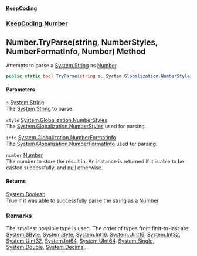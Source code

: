 #### [KeepCoding](index.md 'index')
### [KeepCoding](KeepCoding.md 'KeepCoding').[Number](Number.md 'KeepCoding.Number')
## Number.TryParse(string, NumberStyles, NumberFormatInfo, Number) Method
Attempts to parse a [System.String](https://docs.microsoft.com/en-us/dotnet/api/System.String 'System.String') as [Number](Number.md 'KeepCoding.Number').  
```csharp
public static bool TryParse(string s, System.Globalization.NumberStyles style, System.Globalization.NumberFormatInfo info, out KeepCoding.Number number);
```
#### Parameters
<a name='KeepCoding.Number.TryParse(string.System.Globalization.NumberStyles.System.Globalization.NumberFormatInfo.KeepCoding.Number).s'></a>
`s` [System.String](https://docs.microsoft.com/en-us/dotnet/api/System.String 'System.String')  
The [System.String](https://docs.microsoft.com/en-us/dotnet/api/System.String 'System.String') to parse.
  
<a name='KeepCoding.Number.TryParse(string.System.Globalization.NumberStyles.System.Globalization.NumberFormatInfo.KeepCoding.Number).style'></a>
`style` [System.Globalization.NumberStyles](https://docs.microsoft.com/en-us/dotnet/api/System.Globalization.NumberStyles 'System.Globalization.NumberStyles')  
The [System.Globalization.NumberStyles](https://docs.microsoft.com/en-us/dotnet/api/System.Globalization.NumberStyles 'System.Globalization.NumberStyles') used for parsing.
  
<a name='KeepCoding.Number.TryParse(string.System.Globalization.NumberStyles.System.Globalization.NumberFormatInfo.KeepCoding.Number).info'></a>
`info` [System.Globalization.NumberFormatInfo](https://docs.microsoft.com/en-us/dotnet/api/System.Globalization.NumberFormatInfo 'System.Globalization.NumberFormatInfo')  
The [System.Globalization.NumberFormatInfo](https://docs.microsoft.com/en-us/dotnet/api/System.Globalization.NumberFormatInfo 'System.Globalization.NumberFormatInfo') used for parsing.
  
<a name='KeepCoding.Number.TryParse(string.System.Globalization.NumberStyles.System.Globalization.NumberFormatInfo.KeepCoding.Number).number'></a>
`number` [Number](Number.md 'KeepCoding.Number')  
The number to store the result in. An instance is returned if it is able to be casted successfully, and [null](https://docs.microsoft.com/en-us/dotnet/csharp/language-reference/keywords/null 'https://docs.microsoft.com/en-us/dotnet/csharp/language-reference/keywords/null') otherwise.
  
#### Returns
[System.Boolean](https://docs.microsoft.com/en-us/dotnet/api/System.Boolean 'System.Boolean')  
True if it was able to successfully parse the string as a [Number](Number.md 'KeepCoding.Number').
### Remarks
The smallest possible type is used. The order of types from first-to-last are: [System.SByte](https://docs.microsoft.com/en-us/dotnet/api/System.SByte 'System.SByte'), [System.Byte](https://docs.microsoft.com/en-us/dotnet/api/System.Byte 'System.Byte'), [System.Int16](https://docs.microsoft.com/en-us/dotnet/api/System.Int16 'System.Int16'), [System.UInt16](https://docs.microsoft.com/en-us/dotnet/api/System.UInt16 'System.UInt16'), [System.Int32](https://docs.microsoft.com/en-us/dotnet/api/System.Int32 'System.Int32'), [System.UInt32](https://docs.microsoft.com/en-us/dotnet/api/System.UInt32 'System.UInt32'), [System.Int64](https://docs.microsoft.com/en-us/dotnet/api/System.Int64 'System.Int64'), [System.UInt64](https://docs.microsoft.com/en-us/dotnet/api/System.UInt64 'System.UInt64'), [System.Single](https://docs.microsoft.com/en-us/dotnet/api/System.Single 'System.Single'), [System.Double](https://docs.microsoft.com/en-us/dotnet/api/System.Double 'System.Double'), [System.Decimal](https://docs.microsoft.com/en-us/dotnet/api/System.Decimal 'System.Decimal').  
